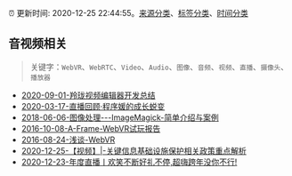 :alarm_clock: 更新时间: 2020-12-25 22:44:55。[来源分类](../README.md)、[标签分类](../TAGS.md)、[时间分类](../TIMELINE.md)

## 音视频相关


> 关键字：`WebVR`、`WebRTC`、`Video`、`Audio`、`图像`、`音频`、`视频`、`直播`、`摄像头`、`播放器`



- [2020-09-01-羚珑视频编辑器开发总结](https://aotu.io/notes/2020/09/01/video-editor-summary/) 
- [2020-03-17-直播回顾·程序媛的成长蜕变](https://aotu.io/notes/2020/03/17/technological-growth/) 
- [2018-06-06-图像处理---ImageMagick-简单介绍与案例](https://aotu.io/notes/2018/06/06/ImageMagick_intro/) 
- [2016-10-08-A-Frame-WebVR试玩报告](https://aotu.io/notes/2016/10/08/aframe/) 
- [2016-08-24-浅谈-WebVR](https://aotu.io/notes/2016/08/24/2016-8-24-webvr/) 
- [2020-12-25-【视频】|-关键信息基础设施保护相关政策重点解析](https://sec.thief.one/article_content?a_id=be7933f08a9b6df7a230c1a6430110a5) 
- [2020-12-23-年度直播丨欢笑不断好礼不停,超嗨跨年没你不行!](https://sec.thief.one/article_content?a_id=b86883a285017c0cbe5c3cac8d76fca4) 